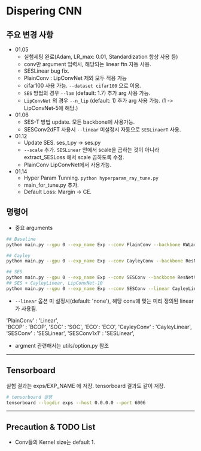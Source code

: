# Dispering CNN

## 주요 변경 사항
- 01.05
    - 실험세팅 완료(Adam, LR_max: 0.01, Standardization 항상 사용 등)
    - conv만 argument 입력시, 해당되는 linear ftn 자동 사용.
    - SESLinear bug fix.
    - PlainConv : LipConvNet 제외 모두 적용 가능
    - cifar100 사용 가능. `--dataset cifar100` 으로 이용.
    - `SES` 방법의 경우 `--lam` (default: 1.7) 추가 arg 사용 가능.
    - `LipConvNet` 의 경우 `--n_lip` (default: 1) 추가 arg 사용 가능. (1 -> LipConvNet-5에 해당.)
- 01.06
  - SES-T 방법 update. 모든 backbone에 사용가능.
  - SESConv2dFT 사용시 `--linear` 미설정시 자동으로 `SESLinaerT` 사용.
- 01.12
  - Update SES. ses_t.py -> ses.py
  - `--scale` 추가. `SESLinear` 안에서 scale을 곱하는 것이 아니라 extract_SESLoss 에서 scale 곱하도록 수정.
  - PlainConv LipConvNet에서 사용가능.
- 01.14
  - Hyper Param Tunning. `python hyperparam_ray_tune.py`
  - main_for_tune.py 추가.
  - Default Loss: Margin -> CE.
## 명령어
- 중요 arguments

```sh
## Baseline
python main.py --gpu 0 --exp_name Exp --conv PlainConv --backbone KWLarge --seed 1

## Cayley
python main.py --gpu 0 --exp_name Exp --conv CayleyConv --backbone ResNet9 --seed 1

## SES
python main.py --gpu 0 --exp_name Exp --conv SESConv --backbone ResNet9 --seed 1
## SES + CayleyLinear, LipConvNet-10
python main.py --gpu 0 --exp_name Exp --conv SESConv --linear CayleyLinear --lam 1.7 --backbone LipConvNet --n_lip 2 --seed 1

```

- `--linear` 옵션 미 설정시(default: 'none'), 해당 conv에 맞는 미리 정의된 linear가 사용됨.

'PlainConv'    : 'Linear',         
'BCOP' : 'BCOP', 'SOC' : 'SOC', 'ECO': 'ECO',
'CayleyConv'   : 'CayleyLinear',
'SESConv'      : 'SESLinear', 'SESConv1x1'    : 'SESLinear', 

- argment 관련해서는 utils/option.py 참조

---
## Tensorboard
실험 결과는 exps/EXP_NAME 에 저장. tensorboard 결과도 같이 저장.

```sh
# tensorboard 실행
tensorboard --logdir exps --host 0.0.0.0 --port 6006
```


---

## Precaution & TODO List
- Conv들의 Kernel size는 default 1.
